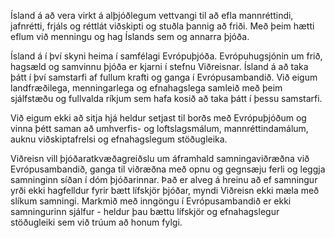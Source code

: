 Ísland á að vera virkt á alþjóðlegum vettvangi til að efla mannréttindi, jafnrétti, frjáls og réttlát viðskipti og stuðla þannig að friði. Með þeim hætti eflum við menningu og hag Íslands sem og annarra þjóða.

Ísland á í því skyni heima í samfélagi Evrópuþjóða. Evrópuhugsjónin um frið, hagsæld og samvinnu þjóða er kjarni í stefnu Viðreisnar. Ísland á að taka þátt í því samstarfi af fullum krafti og ganga í Evrópusambandið. Við eigum landfræðilega, menningarlega og efnahagslega samleið með þeim sjálfstæðu og fullvalda ríkjum sem hafa kosið að taka þátt í þessu samstarfi.

Við eigum ekki að sitja hjá heldur setjast til borðs með Evrópuþjóðum og vinna þétt saman að umhverfis- og loftslagsmálum, mannréttindamálum, auknu viðskiptafrelsi og efnahagslegum stöðugleika.

Viðreisn vill þjóðaratkvæðagreiðslu um áframhald samningaviðræðna við Evrópusambandið, ganga til viðræðna með opnu og gegnsæju ferli og leggja samninginn síðan í dóm þjóðarinnar. Það er alveg á hreinu að ef samningur yrði ekki hagfelldur fyrir bætt lífskjör þjóðar, myndi Viðreisn ekki mæla með slíkum samningi. Markmið með inngöngu í Evrópusambandið er ekki samningurinn sjálfur - heldur þau bættu lífskjör og efnahagslegur stöðugleiki sem við trúum að honum fylgi.
